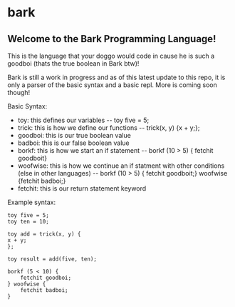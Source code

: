 # bark
## Welcome to the Bark Programming Language!

This is the language that your doggo would code in cause he is such a goodboi (thats the true boolean in Bark btw)!

Bark is still a work in progress and as of this latest update to this repo, it is only a parser of the basic syntax and a basic repl. More is coming soon though!

Basic Syntax:
 - toy: this defines our variables -- toy five = 5;
- trick: this is how we define our functions -- trick(x, y) {x + y;};
- goodboi: this is our true boolean value
- badboi: this is our false boolean value
- borkf: this is how we start an if statement -- borkf (10 > 5) { fetchit goodboit}
- woofwise: this is how we continue an if statment with other conditions (else in other languages) -- borkf (10 > 5) { fetchit goodboit;} woofwise {fetchit badboi;}
- fetchit: this is our return statement keyword


Example syntax:

    toy five = 5;
	toy ten = 10;

	toy add = trick(x, y) {
	x + y;
	};

	toy result = add(five, ten);

	borkf (5 < 10) {
		fetchit goodboi;
	} woofwise {
		fetchit badboi;
	}
